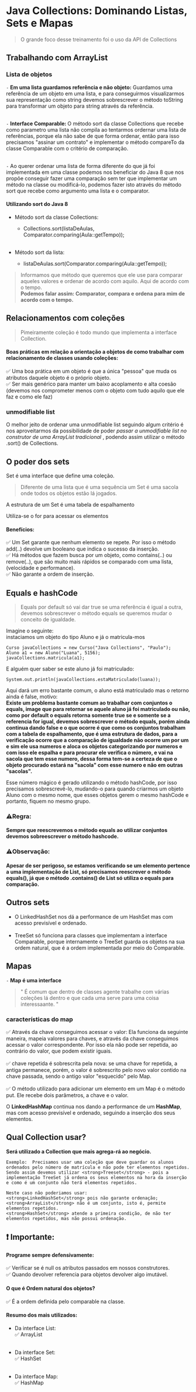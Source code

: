 # Java Collections: Dominando Listas, Sets e Mapas
> O grande foco desse treinamento foi o uso da API de Collections
## Trabalhando com ArrayList

### Lista de objetos
`-` <strong>Em uma lista guardamos referência e não objeto:</strong> Guardamos uma referência de um objeto em uma lista, e para conseguirmos visualizarmos sua representação como string devemos sobrescrever o método toString para transformar um objeto para string através da referência.<br><br>

`-` <strong> Interface Comparable: </strong> O método sort da classe Collections que recebe como parametro uma lista não compila ao tentarmos ordernar uma lista de referências, porque ela não sabe de que forma ordenar, então para isso precisamos "assinar um contrato" e implementar o método compareTo da classe Comparable com o critério de comparação.<br><br>

`-` Ao querer ordenar uma lista de forma diferente do que já foi implementada em uma classe podemos nos beneficiar do Java 8 que nos propõe conseguir fazer uma comparação sem ter que implementar um método na classe ou modificá-lo, podemos fazer isto através do método sort que recebe como argumento uma lista e o comparator.

#### Utilizando sort do Java 8   
     
* Método sort da classe Collections:

  * Collections.sort(listaDeAulas, Comparator.comparing(Aula::getTempo));<br><br>    

* Método sort da lista:

  * listaDeAulas.sort(Comparator.comparing(Aula::getTempo));

> Informamos que método que queremos que ele use para comparar aqueles valores e ordenar de acordo com aquilo. Aqui de acordo com o tempo.<br> <strong>Podemos falar assim: Comparator, compara e ordena para mim de acordo com o tempo.</strong>


## Relacionamentos com coleções
> Pimeiramente coleção é todo mundo que implementa a interface Collection.

#### Boas práticas em relação a orientação a objetos de como trabalhar com relacionamento de classes usando coleções:
✅ Uma boa prática em um objeto é que a única "pessoa" que muda os atributos daquele objeto é o próprio objeto.<br>
✅ Ser mais genérico para manter um baixo acoplamento e alta coesão (devemos nos comprometer menos com o objeto com tudo aquilo que ele faz e como ele faz)

### unmodifiable list
O melhor jeito de ordenar uma unmodifiable list seguindo algum critério é nos aproveitarmos da possibilidade de poder *passar a unmodifiable list no construtor de uma ArrayList tradicional* , podendo assim utilizar o método .sort() de Collections.

## O poder dos sets
Set é uma interface que define uma coleção.
> Diferente de uma lista que é uma sequência um Set é uma sacola onde todos os objetos estão lá jogados.

A estrutura de um Set é uma tabela de espalhamento

Utiliza-se o for para acessar os elementos

#### Benefícios:
✅ Um Set garante que nenhum elemento se repete. Por isso o método add(..) devolve um booleano que indica o sucesso da inserção.<br>
✅ Há métodos que fazem busca por um objeto, como contains(..) ou remove(..), que são muito mais rápidos se comparado com uma lista, (velocidade e performance).<br>
✅ Não garante a ordem de inserção.

## Equals e hashCode
> Equals por default só vai dar true se uma referência é igual a outra, devemos sobrescrever o método equals se queremos mudar o conceito de igualdade.

Imagine o seguinte:<br>
instaciamos um objeto do tipo Aluno e já o matricula-mos 

`
Curso javaCollections = new Curso("Java Collections", "Paulo");
`<br>
`
Aluno a1 = new Aluno("Luana", 5156);
`<br>
`
javaCollections.matricula(a1);
`<br>

E alguém quer saber se este aluno já foi matriculado:

`
System.out.println(javaCollections.estaMatriculado(luana));
`<br>

Aqui dará um erro bastante comum, o aluno está matriculado mas o retorno ainda é false, motivo:<br>
<strong>
Existe um problema bastante comum ao trabalhar com conjuntos o equals, image que para retornar se aquele aluno já foi matriculado ou não, 
como por default o equals retorna somente true se e somente se a referencia for igual, devemos sobrescrever o método equals, porém ainda continua dando false e o que ocorre é que como os conjuntos trabalham com  a tabela de espalhamento, que é uma estrutura de dados, para a verificação ocorre que  a comparação de igualdade não ocorre um por um e sim ele usa numeros e aloca os objetos categorizando por numeros e com isso ele espalha e para procurar ele verifica o número, e vai na sacola que tem esse numero, dessa forma tem-se a certeza de que o objeto procurado estará na "sacola" com esse numero e não em outras "sacolas".</strong>

Esse número mágico é gerado utilizando o método hashCode, por isso precisamos sobrescrevê-lo, mudando-o para quando criarmos um objeto Aluno com o mesmo nome, que esses objetos gerem o mesmo hashCode e portanto, fiquem no mesmo grupo.


### ⚠️Regra: 
#### Sempre que reescrevemos o método equals ao utilizar conjuntos devemos sobreescrever o método hashcode.

### ⚠️Observação:
#### Apesar de ser perigoso, se estamos verificando se um elemento pertence a uma implementação de List, só precisamos reescrever o método equals(), já que o método .contains() de List só utiliza o equals para comparação.


## Outros sets
* O LinkedHashSet nos dá a performance de um HashSet mas com acesso previsível e ordenado.<br><br>
* TreeSet só funciona para classes que implementam a interface Comparable, porque internamente o TreeSet guarda os objetos na sua ordem natural, que é a ordem implementada por meio do Comparable.

## Mapas
`-` <strong>Map é uma interface</strong>
> " É comum que dentro de classes agente trabalhe com várias coleções lá dentro e que cada uma serve para uma coisa interessaante. "



### características do map
✅ Através da chave conseguimos acessar o valor: Ela funciona da seguinte maneira, mapeia valores para chaves, e através da chave conseguimos acessar o valor correspondente. Por isso ela não pode ser repetida, ao contrário do valor, que podem existir iguais.<br><br>
✅ chave repetida é sobrescrita pela nova: se uma chave for repetida, a antiga permanece, porém, o valor é sobrescrito pelo novo valor contido na chave passada, sendo o antigo valor "esquecido" pelo Map.<br><br>
✅ O método utilizado para adicionar um elemento em um Map é o método put. Ele recebe dois parâmetros, a chave e o valor.<br>

O <strong>LinkedHashMap</strong> continua nos dando a performance de um <strong>HashMap</strong>, mas com acesso previsível e ordenado, seguindo a inserção dos seus elementos.


## Qual Collection usar?
<strong>Será utilizado a Collection que mais agrega-rá ao negócio.</strong><br>

    Exemplo:  Precisamos usar uma coleção que deve guardar os alunos ordenados pelo número de matrícula e não pode ter elementos repetidos.
    Sendo assim devemos utilizar <strong>Treeset</strong> - pois a implementação TreeSet já ordena os seus elementos na hora da inserção e como é um conjunto não terá elementos repetidos.

    Neste caso não poderiamos usar:
    <strong>LinkedHashSet</strong> pois não garante ordenação;
    <strong>ArrayList</strong> não é um conjunto, isto é, permite elementos repetidos.
    <strong>HashSet</strong> atende a primeira condição, de não ter elementos repetidos, mas não possui ordenação.

## ❗ Importante: 
#### Programe sempre defensivamente:

✅ Verificar se é null os atributos passados em nossos construtores.<br>
✅ Quando devolver referencia para objetos devolver algo imutável.

#### O que é Ordem natural dos objetos?
✅ É a ordem definida pelo comparable na classe.

#### Resumo dos mais utilizados:
* Da interface List:<br>
  ✅ ArrayList<br><br>

* Da interface Set:<br>
  ✅ HashSet<br><br>

* Da interface Map:<br>
  ✅ HashMap


